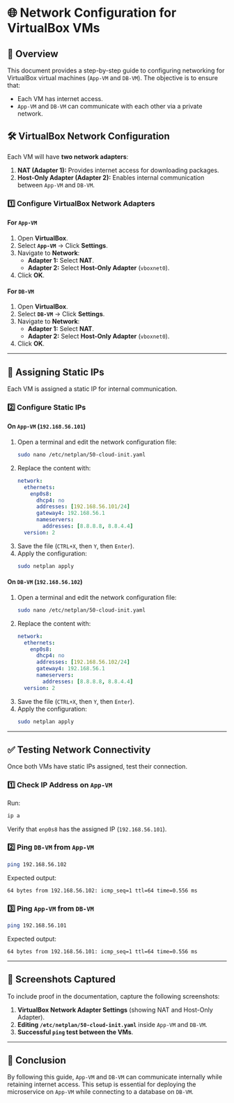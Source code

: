 # 🌐 Network Configuration for VirtualBox VMs

## 📌 Overview
This document provides a step-by-step guide to configuring networking for VirtualBox virtual machines (`App-VM` and `DB-VM`). The objective is to ensure that:
- Each VM has internet access.
- `App-VM` and `DB-VM` can communicate with each other via a private network.

## 🛠 VirtualBox Network Configuration
Each VM will have **two network adapters**:
1. **NAT (Adapter 1):** Provides internet access for downloading packages.
2. **Host-Only Adapter (Adapter 2):** Enables internal communication between `App-VM` and `DB-VM`.

### **1️⃣ Configure VirtualBox Network Adapters**
#### **For `App-VM`**
1. Open **VirtualBox**.
2. Select **`App-VM`** → Click **Settings**.
3. Navigate to **Network**:
   - **Adapter 1:** Select **NAT**.
   - **Adapter 2:** Select **Host-Only Adapter** (`vboxnet0`).
4. Click **OK**.

#### **For `DB-VM`**
1. Open **VirtualBox**.
2. Select **`DB-VM`** → Click **Settings**.
3. Navigate to **Network**:
   - **Adapter 1:** Select **NAT**.
   - **Adapter 2:** Select **Host-Only Adapter** (`vboxnet0`).
4. Click **OK**.

---

## 🔧 **Assigning Static IPs**
Each VM is assigned a static IP for internal communication.

### **2️⃣ Configure Static IPs**
#### **On `App-VM`** (`192.168.56.101`)
1. Open a terminal and edit the network configuration file:
   ```bash
   sudo nano /etc/netplan/50-cloud-init.yaml
   ```
2. Replace the content with:
   ```yaml
   network:
     ethernets:
       enp0s8:
         dhcp4: no
         addresses: [192.168.56.101/24]
         gateway4: 192.168.56.1
         nameservers:
           addresses: [8.8.8.8, 8.8.4.4]
     version: 2
   ```
3. Save the file (`CTRL+X`, then `Y`, then `Enter`).
4. Apply the configuration:
   ```bash
   sudo netplan apply
   ```

#### **On `DB-VM`** (`192.168.56.102`)
1. Open a terminal and edit the network configuration file:
   ```bash
   sudo nano /etc/netplan/50-cloud-init.yaml
   ```
2. Replace the content with:
   ```yaml
   network:
     ethernets:
       enp0s8:
         dhcp4: no
         addresses: [192.168.56.102/24]
         gateway4: 192.168.56.1
         nameservers:
           addresses: [8.8.8.8, 8.8.4.4]
     version: 2
   ```
3. Save the file (`CTRL+X`, then `Y`, then `Enter`).
4. Apply the configuration:
   ```bash
   sudo netplan apply
   ```

---

## ✅ **Testing Network Connectivity**
Once both VMs have static IPs assigned, test their connection.

### **1️⃣ Check IP Address on `App-VM`**
Run:
```bash
ip a
```
Verify that `enp0s8` has the assigned IP (`192.168.56.101`).

### **2️⃣ Ping `DB-VM` from `App-VM`**
```bash
ping 192.168.56.102
```
Expected output:
```
64 bytes from 192.168.56.102: icmp_seq=1 ttl=64 time=0.556 ms
```

### **3️⃣ Ping `App-VM` from `DB-VM`**
```bash
ping 192.168.56.101
```
Expected output:
```
64 bytes from 192.168.56.101: icmp_seq=1 ttl=64 time=0.556 ms
```

---

## 📸 **Screenshots Captured**
To include proof in the documentation, capture the following screenshots:
1. **VirtualBox Network Adapter Settings** (showing NAT and Host-Only Adapter).
2. **Editing `/etc/netplan/50-cloud-init.yaml`** inside `App-VM` and `DB-VM`.
3. **Successful `ping` test between the VMs**.

---

## 🎯 **Conclusion**
By following this guide, `App-VM` and `DB-VM` can communicate internally while retaining internet access. This setup is essential for deploying the microservice on `App-VM` while connecting to a database on `DB-VM`.
